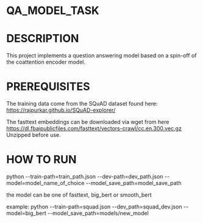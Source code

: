 # QA_MODEL_TASK

# DESCRIPTION

This project implements a question answering model based on a spin-off of the coattention encoder model. 

# PREREQUISITES

The training data come from the SQuAD dataset found here: https://rajpurkar.github.io/SQuAD-explorer/

The fasttext embeddings can be downloaded via wget from here https://dl.fbaipublicfiles.com/fasttext/vectors-crawl/cc.en.300.vec.gz Unzipped before use.


# HOW TO RUN

python --train-path=train_path.json --dev-path=dev_path.json --model=model_name_of_choice --model_save_path=model_save_path

the model can be one of fasttext, big_bert or smooth_bert

example: python --train-path=squad.json --dev_path=squad_dev.json --model=big_bert --model_save_path=models/new_model
